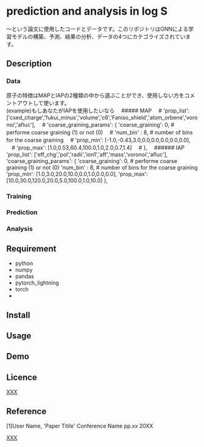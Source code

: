 prediction and analysis in log S
====

〜という論文に使用したコードとデータです。このリポジトリはGNNによる学習モデルの構築、予測、結果の分析、データの4つにカテゴライズされています。
## Description
### Data
原子の特徴はMAPとIAPの2種類の中から選ぶことができ、使用しない方をコメントアウトして使います。<br>(example)もしあなたがIAPを使用したいなら
　#####   MAP
　#   'prop_list': ['csed_charge','fukui_minus','volume','c6','Faniso_shield','atom_orbene','voronoi','afluc'],
　#   'coarse_graining_params': { 'coarse_graining': 0, # performe coarse graining (1) or not (0)
　#                               'num_bin' : 8,        # number of bins for the coarse graining
　#                               'prop_min': [-1.0,-0.43,3.0,0.0,0.0,0.0,0.0,0.0],
　#                               'prop_max': [1.0,0.53,60.4,100.0,1.0,2.0,0.7,1.4]
　#                              }, 
　######   IAP 
     'prop_list': ['eff_chg','pol','radii','ion1','aff','mass','voronoi','afluc'],
     'coarse_graining_params': { 'coarse_graining': 0, # performe coarse graining (1) or not (0)
                                 'num_bin' : 8,        # number of bins for the coarse graining
                                 'prop_min': [1.0,3.0,20.0,10.0,0.0,1.0,0.0,0.0],
                                 'prop_max': [10.0,30.0,120.0,20.0,5.0,100.0,1.0,10.0]
                               },







### Training

### Prediction

### Analysis


## Requirement
- python
- numpy
- pandas
- pytorch_lightning
- torch
- 
## Install

## Usage

## Demo

## Licence

[XXX](https://github.com/XXX)

## Reference
[1]User Name, 'Paper Titile' Conference Name pp.xx 20XX

[XXX](https://github.com/XXX)
